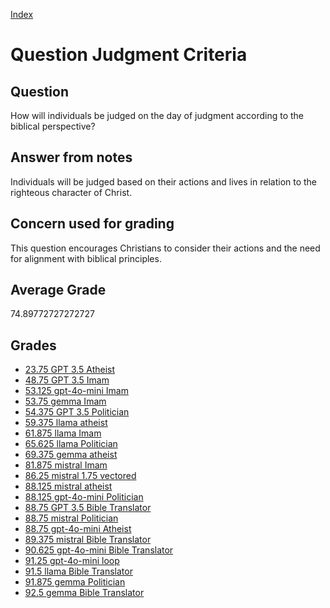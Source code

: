 
[Index](../../index.md)
# Question Judgment Criteria
## Question
How will individuals be judged on the day of judgment according to the biblical perspective?

## Answer from notes
Individuals will be judged based on their actions and lives in relation to the righteous character of Christ.

## Concern used for grading
This question encourages Christians to consider their actions and the need for alignment with biblical principles.

## Average Grade
74.89772727272727

## Grades
 * [23.75 GPT 3.5 Atheist](../answers/GPT_3.5_Atheist/Judgment_Criteria.md)
 * [48.75 GPT 3.5 Imam](../answers/GPT_3.5_Imam/Judgment_Criteria.md)
 * [53.125 gpt-4o-mini Imam](../answers/gpt-4o-mini_Imam/Judgment_Criteria.md)
 * [53.75 gemma Imam](../answers/gemma_Imam/Judgment_Criteria.md)
 * [54.375 GPT 3.5 Politician](../answers/GPT_3.5_Politician/Judgment_Criteria.md)
 * [59.375 llama atheist](../answers/llama_atheist/Judgment_Criteria.md)
 * [61.875 llama Imam](../answers/llama_Imam/Judgment_Criteria.md)
 * [65.625 llama Politician](../answers/llama_Politician/Judgment_Criteria.md)
 * [69.375 gemma atheist](../answers/gemma_atheist/Judgment_Criteria.md)
 * [81.875 mistral Imam](../answers/mistral_Imam/Judgment_Criteria.md)
 * [86.25 mistral 1.75 vectored](../answers/mistral_1.75_vectored/Judgment_Criteria.md)
 * [88.125 mistral atheist](../answers/mistral_atheist/Judgment_Criteria.md)
 * [88.125 gpt-4o-mini Politician](../answers/gpt-4o-mini_Politician/Judgment_Criteria.md)
 * [88.75 GPT 3.5 Bible Translator](../answers/GPT_3.5_Bible_Translator/Judgment_Criteria.md)
 * [88.75 mistral Politician](../answers/mistral_Politician/Judgment_Criteria.md)
 * [88.75 gpt-4o-mini Atheist](../answers/gpt-4o-mini_Atheist/Judgment_Criteria.md)
 * [89.375 mistral Bible Translator](../answers/mistral_Bible_Translator/Judgment_Criteria.md)
 * [90.625 gpt-4o-mini Bible Translator](../answers/gpt-4o-mini_Bible_Translator/Judgment_Criteria.md)
 * [91.25 gpt-4o-mini loop](../answers/gpt-4o-mini_loop/Judgment_Criteria.md)
 * [91.5 llama Bible Translator](../answers/llama_Bible_Translator/Judgment_Criteria.md)
 * [91.875 gemma Politician](../answers/gemma_Politician/Judgment_Criteria.md)
 * [92.5 gemma Bible Translator](../answers/gemma_Bible_Translator/Judgment_Criteria.md)
